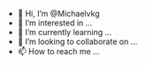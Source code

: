 - 👋 Hi, I’m @Michaelvkg
- 👀 I’m interested in ...
- 🌱 I’m currently learning ...
- 💞️ I’m looking to collaborate on ...
- 📫 How to reach me ...

<!---
Michaelvkg/Michaelvkg is a ✨ special ✨ repository because its `README.md` (this file) appears on your GitHub profile.
You can click the Preview link to take a look at your changes.
--->
